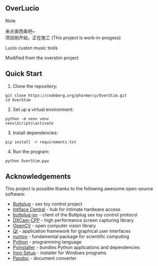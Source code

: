 ## OverLucio


> [!NOTE]
来点奥西奥吧~  
项目刚开始，正在施工 (This project is work-in-progess)

Lucio custon music tools

Modified from the overstim project

## Quick Start

1. Clone the repository:

```
git clone https://codeberg.org/pharmercy/OverStim.git
cd OverStim
```

2. Set up a virtual environment:

```
python -m venv venv
venv\Scripts\activate
```

3. Install dependencies:

```
pip install -r requirements.txt
```

4. Run the program:

```
python OverStim.pyw
```

## Acknowledgements

This project is possible thanks to the following awesome open-source software:

- [Buttplug](https://buttplug.io/) - sex toy control project
- [Intiface Central](https://intiface.com/central/) - hub for intimate hardware access
- [buttplug-py](https://github.com/Siege-Wizard/buttplug-py) - client of the Buttplug sex toy control protocol
- [DXCam-CPP](https://github.com/Fidelxyz/DXCam-CPP) - high performance screen capturing library
- [OpenCV](https://opencv.org/) - open computer vision library
- [Qt](https://www.qt.io/qt-for-python) - application framework for graphical user interfaces
- [numpy](https://numpy.org/) - fundamental package for scientific computing
- [Python](https://www.python.org/) - programming language
- [PyInstaller](https://pyinstaller.org/) - bundles Python applications and dependencies
- [Inno Setup](https://jrsoftware.org/isinfo.php) - installer for Windows programs
- [Pandoc](https://pandoc.org/) - document converter
